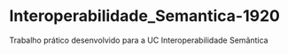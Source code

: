 # Interoperabilidade_Semantica-1920
Trabalho prático desenvolvido para a UC Interoperabilidade Semântica
